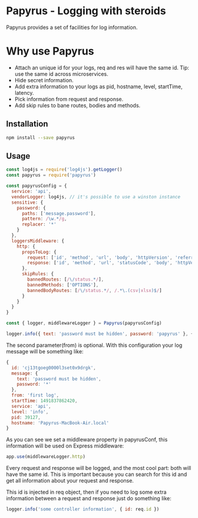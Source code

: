 # Papyrus - Logging with steroids

Papyrus provides a set of facilities for log information. 

# Why use Papyrus

- Attach an unique id for your logs, req and res will have the same id. Tip: use the same id across microservices.
- Hide secret information.
- Add extra information to your logs as pid, hostname, level, startTime, latency.
- Pick information from request and response.
- Add skip rules to bane routes, bodies and methods.

## Installation

```sh
npm install --save papyrus
```

## Usage

```js
const log4js = require('log4js').getLogger()
const papyrus = require('papyrus')

const papyrusConfig = {
  service: 'api',
  vendorLogger: log4js, // it's possible to use a winston instance
  sensitive: {
    password: {
      paths: ['message.password'],
      pattern: /\w.*/g,
      replacer: '*'
    }
  },
  loggersMiddleware: {
    http: {
      propsToLog: {
        request: ['id', 'method', 'url', 'body', 'httpVersion', 'referrer', 'user-agent'],
        response: ['id', 'method', 'url', 'statusCode', 'body', 'httpVersion', 'referrer', 'user-agent', 'latency']
      },
      skipRules: {
        bannedRoutes: [/\/status.*/],
        bannedMethods: ['OPTIONS'],
        bannedBodyRoutes: [/\/status.*/, /.*\.(csv|xlsx)$/]  
      }
    }
  }
}

const { logger, middlewareLogger } = Papyrus(papyrusConfig)

logger.info({ text: 'password must be hidden', password: 'papyrus' }, { from: 'first log' })
```

The second parameter(from) is optional. With this configuration your log message will be something like:

```js
{
  id: 'cj13tgoeg0000l3set0x9drgk',
  message: {
    text: 'password must be hidden',
    password: '*'
  },
  from: 'first log',
  startTime: 1491837862420,
  service: 'api',
  level: 'info',
  pid: 39127,
  hostname: 'Papyrus-MacBook-Air.local'
}

```

As you can see we set a middleware property in papyrusConf, this information will be used on Express middleware:

```js
app.use(middlewareLogger.http)
```

Every request and response will be logged, and the most cool part: both will have the same id. This is important because you can search for this id and get all information about your request and response.

This id is injected in req object, then if you need to log some extra information between a request and response just do something like:

```js
logger.info('some controller information', { id: req.id })
```
